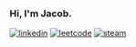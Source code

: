 ### Hi, I'm Jacob.

[![linkedin](https://img.shields.io/badge/LinkedIn-0077B5?style=for-the-badge&logo=linkedin&logoColor=white)](https://www.linkedin.com/in/jakub-kosarzewski-b27196247/)
[![leetcode](https://img.shields.io/badge/-LeetCode-FFA116?style=for-the-badge&logo=LeetCode&logoColor=black)](https://leetcode.com/kubusa502/)
[![steam](https://img.shields.io/badge/Steam-000000?style=for-the-badge&logo=steam&logoColor=white)](https://steamcommunity.com/id/Kappowicz/)

<!--
**Kappowicz/Kappowicz** is a ✨ _special_ ✨ repository because its `README.md` (this file) appears on your GitHub profile.

Here are some ideas to get you started:

- 🔭 I’m currently working on ...
- 🌱 I’m currently learning ...
- 👯 I’m looking to collaborate on ...
- 🤔 I’m looking for help with ...
- 💬 Ask me about ...
- 📫 How to reach me: ...
- 😄 Pronouns: ...
- ⚡ Fun fact: ...
-->

